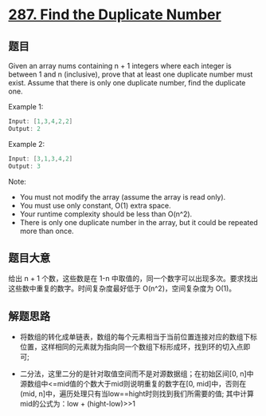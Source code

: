 # [287. Find the Duplicate Number](https://leetcode.com/problems/find-the-duplicate-number/)

## 题目

Given an array nums containing n + 1 integers where each integer is between 1 and n (inclusive), prove that at least one duplicate number must exist. Assume that there is only one duplicate number, find the duplicate one.

Example 1:

```c
Input: [1,3,4,2,2]
Output: 2
```

Example 2:

```c
Input: [3,1,3,4,2]
Output: 3
```

Note:  

- You must not modify the array (assume the array is read only).
- You must use only constant, O(1) extra space.
- Your runtime complexity should be less than O(n^2).
- There is only one duplicate number in the array, but it could be repeated more than once.

## 题目大意

给出 n + 1 个数，这些数是在 1-n 中取值的，同一个数字可以出现多次。要求找出这些数中重复的数字。时间复杂度最好低于 O(n^2)，空间复杂度为 O(1)。

## 解题思路

- 将数组的转化成单链表，数组的每个元素相当于当前位置连接对应的数组下标位置，这样相同的元素就为指向同一个数组下标形成环，找到环的切入点即可;

- 二分法，这里二分的是针对取值空间而不是对源数据组；在初始区间[0, n]中源数组中<=mid值的个数大于mid则说明重复的数字在[0, mid]中，否则在(mid, n]中，遍历处理只有当low==hight时则找到我们所需要的值; 其中计算mid的公式为：low + (hight-low)>>1